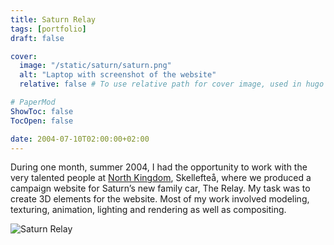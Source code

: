```yaml
---
title: Saturn Relay
tags: [portfolio]
draft: false

cover:
  image: "/static/saturn/saturn.png"
  alt: "Laptop with screenshot of the website"
  relative: false # To use relative path for cover image, used in hugo Page-bundles

# PaperMod
ShowToc: false
TocOpen: false

date: 2004-07-10T02:00:00+02:00
---
```


During one month, summer 2004, I had the opportunity to work with the very talented people at [North Kingdom](http://www.northkingdom.com), Skellefteå, where we produced a campaign website for Saturn’s new family car, The Relay. My task was to create 3D elements for the website. Most of my work involved modeling, texturing, animation, lighting and rendering as well as compositing.

![Saturn Relay](fredrikaverpil.github.io/obsidian/static/saturn/saturn_grid.jpg)
